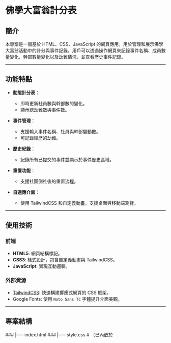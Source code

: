 # 佛學大富翁計分表

## 簡介
本專案是一個基於 HTML、CSS、JavaScript 的網頁應用，用於管理和展示佛學大富翁活動中的計分與事件記錄。用戶可以透過操作網頁來記錄事件名稱、成員數量變化、幹部數量變化以及劫難情況，並查看歷史事件記錄。

---

## 功能特點
- **動態計分表**：
  - 即時更新社員數與幹部數的變化。
  - 顯示總劫難數與事件數。
  
- **事件管理**：
  - 支援輸入事件名稱、社員與幹部變動數。
  - 可記錄經歷的劫難。

- **歷史紀錄**：
  - 紀錄所有已提交的事件並顯示於事件歷史區域。

- **重置功能**：
  - 支援社團倒社後的重置流程。

- **自適應介面**：
  - 使用 TailwindCSS 和自定義動畫，支援桌面與移動端瀏覽。

---

## 使用技術
### 前端
- **HTML5**: 網頁結構標記。
- **CSS3**: 樣式設計，包含自定義動畫與 TailwindCSS。
- **JavaScript**: 實現互動邏輯。

### 外部資源
- [TailwindCSS](https://tailwindcss.com): 快速構建響應式網頁的 CSS 框架。
- Google Fonts: 使用 `Noto Sans TC` 字體提升介面美觀。

---

## 專案結構
###├── index.html
###├── style.css        # （已內嵌於 <style>） 
###├── script.js        # （已內嵌於 <script>） 
###├── README.md        # 本文件 
###└── background.jpg   # 網頁背景圖


---

## 使用說明
### 本地運行
1. 確保已安裝現代瀏覽器（如 Google Chrome 或 Firefox）。
2. 將專案文件下載到本地。
3. 打開 `index.html` 以啟動網頁應用。

[網頁版本連結](https://winston98321.github.io/Monopoly/)
---

## 操作指南
1. **新增事件**：
   - 在「事件名稱」輸入框中填寫事件。
   - 選擇社員與幹部的變動數值。
   - 選擇是否經歷劫難。
   - 點擊「確認送出」記錄事件。

2. **倒社與重置**：
   - 點擊「倒社按鈕」會觸發倒社流程。
   - 在彈窗中點擊「重新創設」可重置社團數據。

3. **查看歷史**：
   - 所有已記錄的事件會顯示在「事件歷史」區域。

---

## 自定義
- **修改初始數據**：
  - 更改 `INITIAL_MEMBERS` 和 `INITIAL_OFFICERS` 的數值即可修改初始成員與幹部數。
  
- **新增劫難類型**：
  - 在 `<select id="disasters">` 中新增 `<option>` 元素即可擴展劫難類型。

- **更換背景圖片**：
  - 替換 `background.jpg` 文件，或修改 CSS 中的 `background` 屬性。
